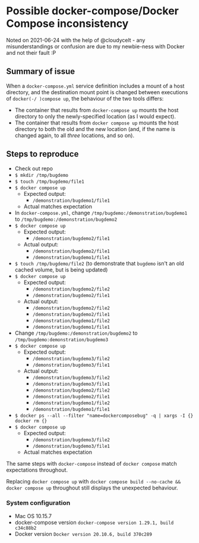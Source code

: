 # Possible docker-compose/Docker Compose inconsistency

Noted on 2021-06-24 with the help of @cloudycelt - any misunderstandings or confusion
are due to my newbie-ness with Docker and not their fault :P

## Summary of issue

When a `docker-compose.yml` service definition includes a mount of a host directory,
and the destination mount point is changed between executions of `docker(-/ )compose up`,
the behaviour of the two tools differs:
* The container that results from `docker-compose up` mounts the host directory to only the
    newly-specified location (as I would expect).
* The container that results from `docker compose up` mounts the host directory to both the
    old and the new location (and, if the name is changed again, to all _three_ locations,
    and so on).

## Steps to reproduce

* Check out repo
* `$ mkdir /tmp/bugdemo`
* `$ touch /tmp/bugdemo/file1`
* `$ docker compose up`
  * Expected output:
    * `/demonstration/bugdemo1/file1`
  * Actual matches expectation
* In `docker-compose.yml`, change `/tmp/bugdemo:/demonstration/bugdemo1` to `/tmp/bugdemo:/demonstration/bugdemo2`
* `$ docker compose up`
  * Expected output:
    * `/demonstration/bugdemo2/file1`
  * Actual output:
    * `/demonstration/bugdemo2/file1`
    * `/demonstration/bugdemo1/file1`
* `$ touch /tmp/bugdemo/file2` (to demonstrate that `bugdemo` isn't an old cached volume, but is being updated)
* `$ docker compose up`
  * Expected output:
    * `/demonstration/bugdemo2/file2`
    * `/demonstration/bugdemo2/file1`
  * Actual output:
    * `/demonstration/bugdemo2/file2`
    * `/demonstration/bugdemo2/file1`
    * `/demonstration/bugdemo1/file2`
    * `/demonstration/bugdemo1/file1`
* Change `/tmp/bugdemo:/demonstration/bugdemo2` to `/tmp/bugdemo:demonstration/bugdemo3`
* `$ docker compose up`
  * Expected output:
    * `/demonstration/bugdemo3/file2`
    * `/demonstration/bugdemo3/file1`
  * Actual output:
    * `/demonstration/bugdemo3/file2`
    * `/demonstration/bugdemo3/file1`
    * `/demonstration/bugdemo2/file2`
    * `/demonstration/bugdemo2/file1`
    * `/demonstration/bugdemo1/file2`
    * `/demonstration/bugdemo1/file1`
* `$ docker ps --all --filter "name=dockercomposebug" -q | xargs -I {} docker rm {}`
* `$ docker compose up`
  * Expected output:
    * `/demonstration/bugdemo3/file2`
    * `/demonstration/bugdemo3/file1`
  * Actual matches expectation

The same steps with `docker-compose` instead of `docker compose` match expectations
throughout.

Replacing `docker compose up` with `docker compose build --no-cache && docker compose up` throughout still displays the unexpected behaviour.

### System configuration

* Mac OS 10.15.7
* docker-compose version `docker-compose version 1.29.1, build c34c88b2`
* Docker version `Docker version 20.10.6, build 370c289`